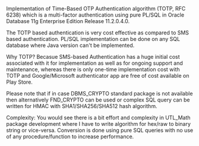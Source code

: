 Implementation of Time-Based OTP Authentication algorithm (TOTP, RFC 6238) which is a multi-factor authentication using pure PL/SQL in Oracle Database 11g Enterprise Edition Release 11.2.0.4.0.

The TOTP based authentication is very cost effective as compared to SMS based authentication. PL/SQL implementation can be done on any SQL database where Java version can't be implemented.

Why TOTP?
Becasue SMS-based Authentication has a huge initial cost associated with it for implementation as well as for ongoing support and maintenance, whereas there is only one-time implementation cost with TOTP and Google/Microsoft authenticator app are free of cost available on Play Store.

Please note that if in case DBMS_CRYPTO standard package is not available then alternatively FND_CRYPTO can be used or complex SQL query can be written for HMAC with SHA1/SHA256/SHA512 hash algorithm.

Complexity: You would see there is a bit effort and complexity in UTL_Math package development where I have to write algorithm for hex/raw to binary string or vice-versa. Conversion is done using pure SQL queries with no use of any procedure/function to increase performance.